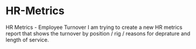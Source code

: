 # HR-Metrics
HR Metrics - Employee Turnover
I am trying to create a new HR metrics report that shows the turnover by position / rig / reasons for deprature and length of service.
